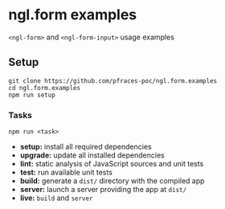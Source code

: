 ngl.form examples
=================

`<ngl-form>` and `<ngl-form-input>` usage examples

Setup
-----

    git clone https://github.com/pfraces-poc/ngl.form.examples
    cd ngl.form.examples
    npm run setup

### Tasks

    npm run <task>

  * **setup:** install all required dependencies
  * **upgrade:** update all installed dependencies
  * **lint:** static analysis of JavaScript sources and unit tests
  * **test:** run available unit tests
  * **build:** generate a `dist/` directory with the compiled app
  * **server:** launch a server providing the app at `dist/`
  * **live:** `build` and `server`
